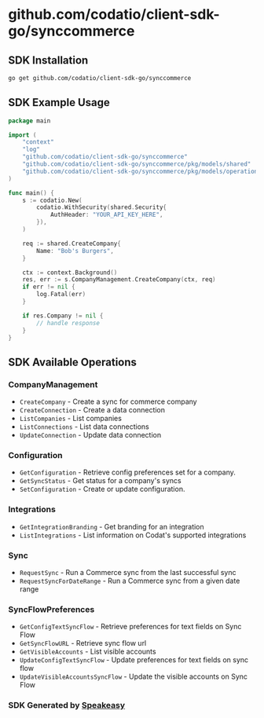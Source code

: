 # github.com/codatio/client-sdk-go/synccommerce

<!-- Start SDK Installation -->
## SDK Installation

```bash
go get github.com/codatio/client-sdk-go/synccommerce
```
<!-- End SDK Installation -->

## SDK Example Usage
<!-- Start SDK Example Usage -->
```go
package main

import (
    "context"
    "log"
    "github.com/codatio/client-sdk-go/synccommerce"
    "github.com/codatio/client-sdk-go/synccommerce/pkg/models/shared"
    "github.com/codatio/client-sdk-go/synccommerce/pkg/models/operations"
)

func main() {
    s := codatio.New(
        codatio.WithSecurity(shared.Security{
            AuthHeader: "YOUR_API_KEY_HERE",
        }),
    )

    req := shared.CreateCompany{
        Name: "Bob's Burgers",
    }

    ctx := context.Background()
    res, err := s.CompanyManagement.CreateCompany(ctx, req)
    if err != nil {
        log.Fatal(err)
    }

    if res.Company != nil {
        // handle response
    }
}
```
<!-- End SDK Example Usage -->

<!-- Start SDK Available Operations -->
## SDK Available Operations


### CompanyManagement

* `CreateCompany` - Create a sync for commerce company
* `CreateConnection` - Create a data connection
* `ListCompanies` - List companies
* `ListConnections` - List data connections
* `UpdateConnection` - Update data connection

### Configuration

* `GetConfiguration` - Retrieve config preferences set for a company.
* `GetSyncStatus` - Get status for a company's syncs
* `SetConfiguration` - Create or update configuration.

### Integrations

* `GetIntegrationBranding` - Get branding for an integration
* `ListIntegrations` - List information on Codat's supported integrations

### Sync

* `RequestSync` - Run a Commerce sync from the last successful sync
* `RequestSyncForDateRange` - Run a Commerce sync from a given date range

### SyncFlowPreferences

* `GetConfigTextSyncFlow` - Retrieve preferences for text fields on Sync Flow
* `GetSyncFlowURL` - Retrieve sync flow url
* `GetVisibleAccounts` - List visible accounts
* `UpdateConfigTextSyncFlow` - Update preferences for text fields on sync flow
* `UpdateVisibleAccountsSyncFlow` - Update the visible accounts on Sync Flow
<!-- End SDK Available Operations -->

### SDK Generated by [Speakeasy](https://docs.speakeasyapi.dev/docs/using-speakeasy/client-sdks)

